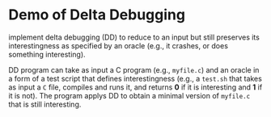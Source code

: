 # Demo of Delta Debugging

implement delta debugging (DD) to reduce to an input but still preserves its interestingness as specified by an oracle (e.g., it crashes, or does something interesting). 

DD program can take as input a C program (e.g., `myfile.c`) and an oracle in a form of a test script that defines interestingness (e.g., a `test.sh` that takes as input a `C` file, 
compiles and runs it, and returns **0** if it is interesting and **1** if it is not). The program applys DD to obtain a minimal version of `myfile.c` that is still interesting.
